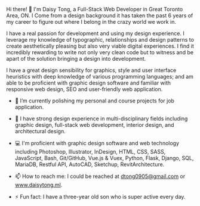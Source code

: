 Hi there! 👋
I'm Daisy Tong, a Full-Stack Web Developer in Great Toronto Area, ON. I Come from a design background it has taken the past 6 years of my career to figure out where I belong in the crazy world we work in.

I have a real passion for development and using my design experience. I leverage my knowledge of typographic, relationships and design patterns to create aesthetically pleasing but also very viable digital experiences. I find it incredibly rewarding to write not only very clean code but to witness and be apart of the solution bringing a design into development.

I have a great design sensibility for graphics, style and user interface heuristics with deep knowledge of various programming languages; and am able to be proficient with graphic design software and familiar with responsive web design, SEO and user-friendly web application.

- 🔭 I’m currently polishing my personal and course projects for job application.

- 🥇 I have strong design experience in multi-disciplinary fields including graphic design, full-stack web development, interior design, and architectural design.

- 💻 I'm proficient with graphic design software and web technology including Photoshop, Illustrator, InDesign, HTML, CSS, SASS, JavaScript, Bash, Git/GitHub, Vue.js & Vuex, Python, Flask, Django, SQL, MariaDB, Restful API, AutoCAD, Sketchup, RevitArchitecture.

- 📫 How to reach me: I could be reached at dtong0905@gmail.com or www.daisytong.ml.

- ⚡ Fun fact: I have a three-year old son who is super active every day.

